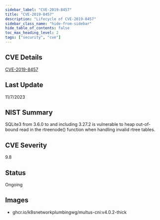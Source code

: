 ```yaml
---
sidebar_label: "CVE-2019-8457"
title: "CVE-2019-8457"
description: "Lifecycle of CVE-2019-8457"
sidebar_class_name: "hide-from-sidebar"
hide_table_of_contents: false
toc_max_heading_level: 2
tags: ["security", "cve"]
---
```


## CVE Details

[CVE-2019-8457](https://nvd.nist.gov/vuln/detail/CVE-2019-8457)

## Last Update

11/7/2023

## NIST Summary

SQLite3 from 3.6.0 to and including 3.27.2 is vulnerable to heap out-of-bound read in the rtreenode() function when
handling invalid rtree tables.

## CVE Severity

9.8

## Status

Ongoing

## Images

- ghcr.io/k8snetworkplumbingwg/multus-cni:v4.0.2-thick
